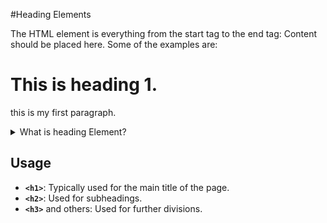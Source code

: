 #Heading Elements

The HTML element is everything from the start tag to the end tag:
    <tagname>Content should be placed here.</tagname>
    Some of the examples are: 
        <h1>This  is heading 1. </h1>
        <p>this is my first paragraph.</p> 


<details>

<summary>What is heading Element?</summary>





```ruby
   Heading elements are HTML tags used to define headings on a webpage. They range from <h1> (the most important) to <h6> (the least important). They help organize content, improve readability, and enhance SEO. For example:
     <h1>Main Title</h1>
     <h2>Subheading</h2> 
     
```
</details>

## Usage

- **`<h1>`**: Typically used for the main title of the page.
- **`<h2>`**: Used for subheadings.
- **`<h3>`** and others: Used for further divisions.

<!-- What is heading Element?
Heading elements are HTML tags used to define headings on a webpage. They range from <h1> (the most important) to <h6> (the least important). They help organize content, improve readability, and enhance SEO. For example:
    <h1>Main Title</h1>
    <h2>Subheading</h2>

  (bullent points)  <h1> is typically used for the main title of the page.  
   (bullent points) <h2> and others are used for subheadings and further divisions. -->
